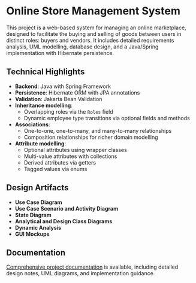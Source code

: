 # Online Store Management System

This project is a web-based system for managing an online marketplace, designed to facilitate the buying and selling of goods between users in distinct roles: buyers and vendors.
It includes detailed requirements analysis, UML modelling, database design, and a Java/Spring implementation with Hibernate persistence.

## Technical Highlights

- **Backend**: Java with Spring Framework
- **Persistence**: Hibernate ORM with JPA annotations
- **Validation**: Jakarta Bean Validation
- **Inheritance modelling**:
  - Overlapping roles via the `Roles` field
  - Dynamic employee type transitions via optional fields and methods
- **Associations**:
  - One-to-one, one-to-many, and many-to-many relationships
  - Composition relationships for richer domain modelling
- **Attribute modelling**:
  - Optional attributes using wrapper classes
  - Multi-value attributes with collections
  - Derived attributes via getters
  - Tagged values via enums

## Design Artifacts

- **Use Case Diagram**
- **Use Case Scenario and Activity Diagram**
- **State Diagram**
- **Analytical and Design Class Diagrams**
- **Dynamic Analysis**
- **GUI Mockups**

## Documentation

[Comprehensive project documentation](https://docs.google.com/document/d/15HpUh3jhmppmBEpRb7Cni8-gtpXiu8N_5NWRbcj47pM/edit?tab=t.0#heading=h.10dzw5hpncdv) is available, including detailed
design notes, UML diagrams, and implementation guidance.
